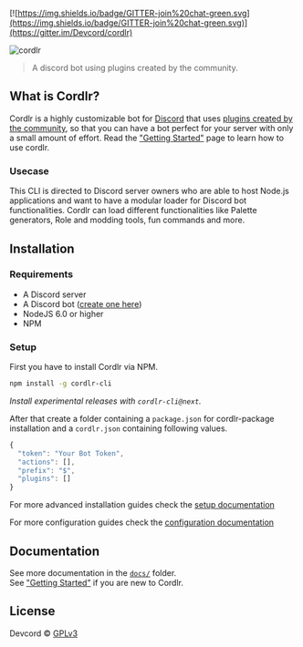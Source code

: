 [![https://img.shields.io/badge/GITTER-join%20chat-green.svg](https://img.shields.io/badge/GITTER-join%20chat-green.svg)](https://gitter.im/Devcord/cordlr)

![cordlr](http://i.imgur.com/GPVoYNk.jpg)

> A discord bot using plugins created by the community.

## What is Cordlr?

Cordlr is a highly customizable bot for [Discord](https://discordapp.com/) that uses [plugins created by the community](https://www.npmjs.com/browse/keyword/cordlr), so that you can have a bot perfect for your server with only a small amount of effort.  Read the ["Getting Started"](docs/getting-started.md) page to learn how to use cordlr.

### Usecase

This CLI is directed to Discord server owners who are able to host Node.js applications and want to have a modular loader for
Discord bot functionalities. Cordlr can load different functionalities like Palette generators, Role and modding tools,
fun commands and more.

## Installation

### Requirements

* A Discord server
* A Discord bot ([create one here](https://discordapp.com/developers/applications/me))
* NodeJS 6.0 or higher
* NPM

### Setup

First you have to install Cordlr via NPM.

```sh
npm install -g cordlr-cli
```

*Install experimental releases with `cordlr-cli@next`.*

After that create a folder containing a `package.json` for cordlr-package installation and a `cordlr.json` containing following values.

```js
{
  "token": "Your Bot Token",
  "actions": [],
  "prefix": "$",
  "plugins": []
}
```

For more advanced installation guides check the [setup documentation](docs/setup.md)

For more configuration guides check the [configuration documentation](docs/configuration.md)

## Documentation

See more documentation in the [`docs/`](docs/) folder.<br>
See ["Getting Started"](docs/getting-started.md) if you are new to Cordlr.

## License
Devcord © [GPLv3](LICENSE)
